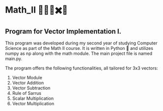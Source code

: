 # Math_II 🤔💭🔢✖️🧮
## Program for Vector Implementation I.

<body>
    <p>This program was developed during my second year of studying Computer Science as part of the Math II course. It is written in Python 🐍 and utilizes numpy as np along with the math module. The main project file is named main.py.</p>
    <p>The program offers the following functionalities, all tailored for 3x3 vectors:</p>
    <ol>
        <li>Vector Module</li>
        <li>Vector Addition</li>
        <li>Vector Subtraction</li>
        <li>Rule of Sarrus</li>
        <li>Scalar Multiplication</li>
        <li>Vector Multiplication</li>
    </ol>
</body>
